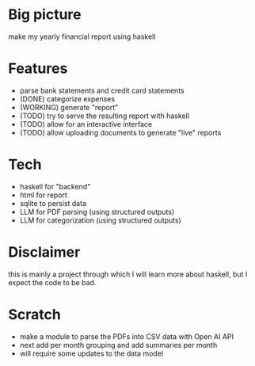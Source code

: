 # Big picture

make my yearly financial report using haskell

# Features

- parse bank statements and credit card statements
- (DONE) categorize expenses 
- (WORKING) generate "report" 
- (TODO) try to serve the resulting report with haskell 
- (TODO) allow for an interactive interface 
- (TODO) allow uploading documents to generate "live" reports

# Tech

- haskell for "backend" 
- html for report
- sqlite to persist data
- LLM for PDF parsing  (using structured outputs)
- LLM for categorization (using structured outputs)

# Disclaimer 

this is mainly a project through which I will learn more about haskell, but I expect the code to be bad.


# Scratch

- make a module to parse the PDFs into CSV data with Open AI API
- next add per month grouping and add summaries per month
 - will require some updates to the data model